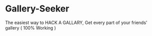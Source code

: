 # Gallery-Seeker
The easiest way to HACK A GALLARY, Get every part of your friends' gallery ( 100% Working )

